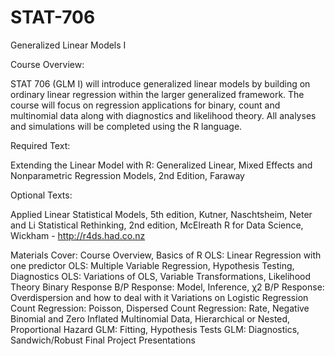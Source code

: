 # STAT-706

Generalized Linear Models I

Course Overview:

STAT 706 (GLM I) will introduce generalized linear models by building on ordinary linear regression within the larger generalized framework. The course will focus on regression applications for binary, count and multinomial data along with diagnostics and likelihood theory. All analyses and simulations will be completed using the R language.

Required Text:

Extending the Linear Model with R: Generalized Linear, Mixed Effects and Nonparametric Regression Models, 2nd Edition, Faraway

Optional Texts:

Applied Linear Statistical Models, 5th edition, Kutner, Naschtsheim, Neter and Li
Statistical Rethinking, 2nd edition, McElreath
R for Data Science, Wickham - http://r4ds.had.co.nz
   
Materials Cover:
Course Overview, Basics of R
OLS: Linear Regression with one predictor
OLS: Multiple Variable Regression, Hypothesis Testing, Diagnostics
OLS: Variations of OLS, Variable Transformations, Likelihood Theory
Binary Response
B/P Response: Model, Inference, χ2
B/P Response: Overdispersion and how to deal with it
Variations on Logistic Regression
Count Regression: Poisson, Dispersed
Count Regression: Rate, Negative Binomial and Zero Inflated
Multinomial Data, Hierarchical or Nested, Proportional Hazard
GLM: Fitting, Hypothesis Tests
GLM: Diagnostics, Sandwich/Robust Final Project Presentations

